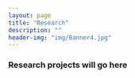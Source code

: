 ```yaml
---
layout: page
title: "Research"
description: ""
header-img: "img/Banner4.jpg"
---
```


### Research projects will go here

